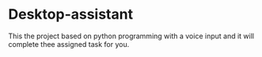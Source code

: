 # Desktop-assistant
This the project based on python programming with a voice input and it will complete thee assigned task for you.
